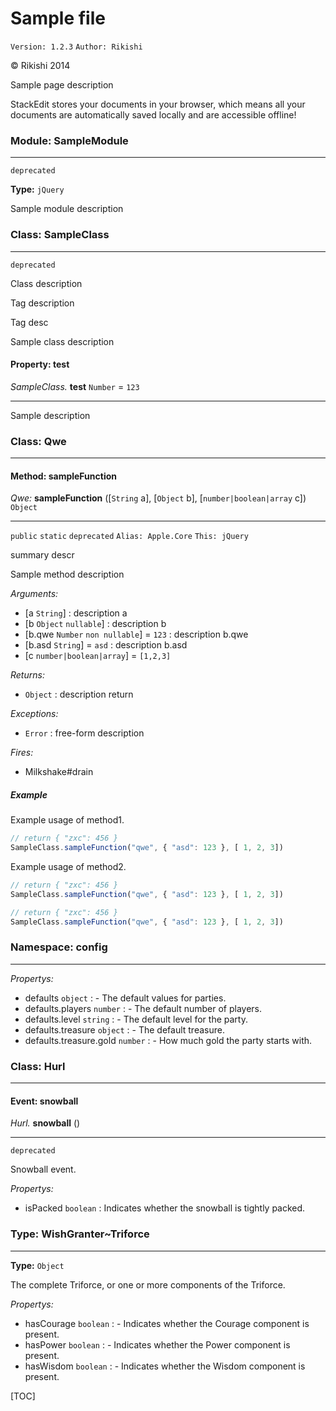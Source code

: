 # Sample file

`Version: 1.2.3` `Author: Rikishi` 

© Rikishi 2014

Sample page description

StackEdit stores your documents in your browser,
which means all your documents are automatically saved locally and are accessible offline!

### Module: SampleModule

***

`deprecated` 

**Type:** `jQuery`

Sample module description

### Class: SampleClass

***

`deprecated` 

Class description

Tag description

Tag desc

Sample class description

#### Property: test

 *SampleClass.* **test** `Number` = ``123``

***



Sample description

### Class: Qwe

***





#### Method: sampleFunction

 *Qwe:* **sampleFunction** ([`String` a], [`Object` b], [`number|boolean|array` c]) `Object`

***

`public` `static` `deprecated` `Alias: Apple.Core` `This: jQuery` 

summary descr

Sample method description

*Arguments:*
 - [a `String`] : description a
 - [b `Object` `nullable`] : description b
 - [b.qwe `Number` `non nullable`] = ``123`` : description b.qwe
 - [b.asd `String`] = ``asd`` : description b.asd
 - [c `number|boolean|array`] = ``[1,2,3]``

*Returns:*
 - `Object` : description return

*Exceptions:*
 - `Error` : free-form description

*Fires:*
 - Milkshake#drain

##### **Example**

Example usage of method1.
```js
// return { "zxc": 456 }
SampleClass.sampleFunction("qwe", { "asd": 123 }, [ 1, 2, 3])
```

Example usage of method2.
```js
// return { "zxc": 456 }
SampleClass.sampleFunction("qwe", { "asd": 123 }, [ 1, 2, 3])
```


```js
// return { "zxc": 456 }
SampleClass.sampleFunction("qwe", { "asd": 123 }, [ 1, 2, 3])
```

### Namespace: config

***





*Propertys:*
 - defaults `object` : - The default values for parties.
 - defaults.players `number` : - The default number of players.
 - defaults.level `string` : - The default level for the party.
 - defaults.treasure `object` : - The default treasure.
 - defaults.treasure.gold `number` : - How much gold the party starts with.

### Class: Hurl

***





#### Event: snowball

 *Hurl.* **snowball** () 

***

`deprecated` 

Snowball event.

*Propertys:*
 - isPacked `boolean` : Indicates whether the snowball is tightly packed.

### Type: WishGranter~Triforce

***



**Type:** `Object`

The complete Triforce, or one or more components of the Triforce.

*Propertys:*
 - hasCourage `boolean` : - Indicates whether the Courage component is present.
 - hasPower `boolean` : - Indicates whether the Power component is present.
 - hasWisdom `boolean` : - Indicates whether the Wisdom component is present.



[TOC]

